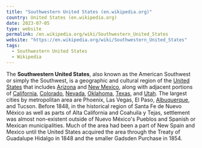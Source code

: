 ```yaml
---
title: "Southwestern United States (en.wikipedia.org)"
country: United States (en.wikipedia.org)
date: 2023-07-05
type: website
permalink: /en.wikipedia.org/wiki/Southwestern_United_States
website: "https://en.wikipedia.org/wiki/Southwestern_United_States"
tags:
  - Southwestern United States
  - Wikipedia
---
```

The **Southwestern United States**, also known as the American Southwest or simply the Southwest, is a geographic and cultural region of the [United States](/en.wikipedia.org/wiki/United_States) that includes [Arizona](/en.wikipedia.org/wiki/Arizona) and [New Mexico](/en.wikipedia.org/wiki/New_Mexico), along with adjacent portions of [California](/en.wikipedia.org/wiki/California), [Colorado](/en.wikipedia.org/wiki/Colorado), [Nevada](/en.wikipedia.org/wiki/Nevada), [Oklahoma](/en.wikipedia.org/wiki/Oklahoma), [Texas](/en.wikipedia.org/wiki/Texas), and [Utah](/en.wikipedia.org/wiki/Utah). The largest cities by metropolitan area are Phoenix, Las Vegas, El Paso, [Albuquerque](/en.wikipedia.org/wiki/Albuquerque,_New_Mexico), and Tucson. Before 1848, in the historical region of Santa Fe de Nuevo México as well as parts of Alta California and Coahuila y Tejas, settlement was almost non-existent outside of Nuevo México's Pueblos and Spanish or Mexican municipalities. Much of the area had been a part of New Spain and Mexico until the United States acquired the area through the Treaty of Guadalupe Hidalgo in 1848 and the smaller Gadsden Purchase in 1854.